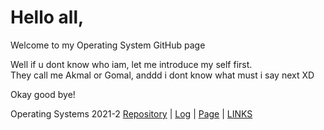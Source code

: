 # Hello all,  
Welcome to my Operating System GitHub page  
  
Well if u dont know who iam, let me introduce my self first.  
They call me Akmal or Gomal, anddd i dont know what must i say next XD  

Okay good bye! 
  
Operating Systems 2021-2
[Repository](https://github.com/akmalgomal3/os212) |
[Log](https://github.com/akmalgomal3/os212/blob/master/TXT/mylog.txt) |
[Page](https://akmalgomal3.github.io/os212/) |
[LINKS](https://akmalgomal3.github.io/os212/LINKS/)

